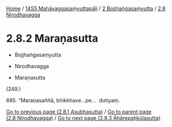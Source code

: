
[Home](/) / [14S5 Mahāvaggasaṃyuttapāḷi](../../../14S5.md) / [2 Bojjhaṅgasaṃyutta](../../2.md) / [2.8 Nirodhavagga](../2.8.md)

# 2.8.2 Maraṇasutta

* Bojjhaṅgasaṃyutta

* Nirodhavagga

* Maraṇasutta

(249.)

685\. “Maraṇasaññā, bhikkhave…pe…  dutiyaṃ.

[Go to previous page (2.8.1 Asubhasutta)](2.8.1.md) / [Go to parent page (2.8 Nirodhavagga)](../2.8.md) / [Go to next page (2.8.3 Āhārepaṭikūlasutta)](2.8.3.md)


